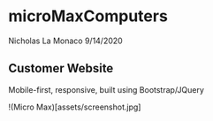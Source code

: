 # microMaxComputers

Nicholas La Monaco
9/14/2020

## Customer Website

Mobile-first, responsive, built using Bootstrap/JQuery

!(Micro Max)[assets/screenshot.jpg]
